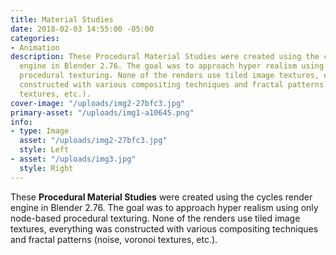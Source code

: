 ```yaml
---
title: Material Studies
date: 2018-02-03 14:55:00 -05:00
categories:
- Animation
description: These Procedural Material Studies were created using the cycles render
  engine in Blender 2.76. The goal was to approach hyper realism using only node-based
  procedural texturing. None of the renders use tiled image textures, everything was
  constructed with various compositing techniques and fractal patterns (noise, voronoi
  textures, etc.).
cover-image: "/uploads/img2-27bfc3.jpg"
primary-asset: "/uploads/img1-a10645.png"
info:
- type: Image
  asset: "/uploads/img2-27bfc3.jpg"
  style: Left
- asset: "/uploads/img3.jpg"
  style: Right
---
```


These **Procedural Material Studies** were created using the cycles render engine in Blender 2.76. The goal was to approach hyper realism using only node-based procedural texturing. None of the renders use tiled image textures, everything was constructed with various compositing techniques and fractal patterns (noise, voronoi textures, etc.).